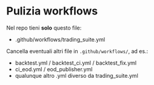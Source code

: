 # Pulizia workflows
Nel repo tieni **solo** questo file:
- .github/workflows/trading_suite.yml

Cancella eventuali altri file in `.github/workflows/`, ad es.:
- backtest.yml / backtest_ci.yml / backtest_fix.yml
- ci_eod.yml / eod_publisher.yml
- qualunque altro .yml diverso da trading_suite.yml
